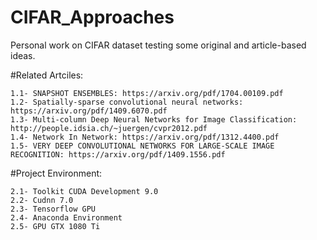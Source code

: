 # CIFAR_Approaches
Personal work on CIFAR dataset testing some original and article-based ideas.


#Related Artciles:

    1.1- SNAPSHOT ENSEMBLES: https://arxiv.org/pdf/1704.00109.pdf
    1.2- Spatially-sparse convolutional neural networks: https://arxiv.org/pdf/1409.6070.pdf
    1.3- Multi-column Deep Neural Networks for Image Classification: http://people.idsia.ch/~juergen/cvpr2012.pdf
    1.4- Network In Network: https://arxiv.org/pdf/1312.4400.pdf
    1.5- VERY DEEP CONVOLUTIONAL NETWORKS FOR LARGE-SCALE IMAGE RECOGNITION: https://arxiv.org/pdf/1409.1556.pdf
    
#Project Environment:

    2.1- Toolkit CUDA Development 9.0
    2.2- Cudnn 7.0
    2.3- Tensorflow GPU
    2.4- Anaconda Environment
    2.5- GPU GTX 1080 Ti
